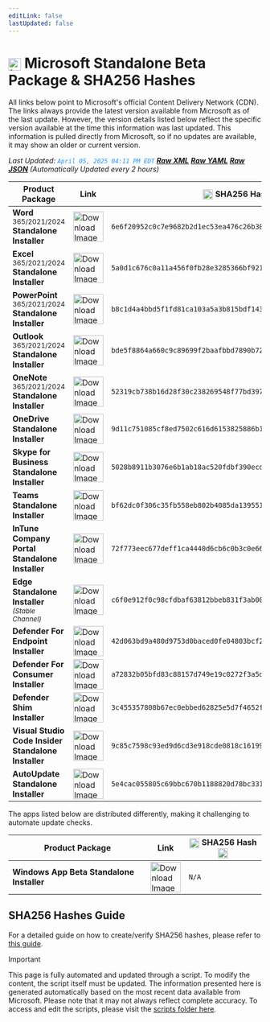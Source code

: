 ```yaml
---
editLink: false
lastUpdated: false
---
```

# <img src="/images/Microsoft_Logo_512px.png" alt="image" width="25" style="vertical-align: middle; display: inline-block;" /> Microsoft Standalone Beta Package & SHA256 Hashes

<span class="extra-small">All links below point to Microsoft's official Content Delivery Network (CDN).</span>
<span class="extra-small">The links always provide the latest version available from Microsoft as of the last update. However, the version details listed below reflect the specific version available at the time this information was last updated. This information is pulled directly from Microsoft, so if no updates are available, it may show an older or current version.</span>

<span class="extra-small">_Last Updated: <code style="color : dodgerblue">April 05, 2025 04:11 PM EDT</code> [**_Raw XML_**](https://github.com/cocopuff2u/MOFA/blob/main/latest_raw_files/macos_standalone_beta.xml) [**_Raw YAML_**](https://github.com/cocopuff2u/MOFA/blob/main/latest_raw_files/macos_standalone_beta.yaml) [**_Raw JSON_**](https://github.com/cocopuff2u/MOFA/blob/main/latest_raw_files/macos_standalone_beta.json)
 (Automatically Updated every 2 hours)_</span>

| **Product Package** | **Link** | **<img src="/images/sha-256.png" alt="image" width="20" style="vertical-align: middle; display: inline-block;" /> SHA256 Hash <img src="/images/sha-256.png" alt="image" width="20" style="vertical-align: middle; display: inline-block;" />** |
|----------------------|----------|------------------|
| **Word** <sup>365/2021/2024</sup> **Standalone Installer** | <a href="https://officecdnmac.microsoft.com/pr/4B2D7701-0A4F-49C8-B4CB-0C2D4043F51F/MacAutoupdate/Microsoft_Word_16.97.25040216_Updater.pkg"><img src="/images/MSWD_512x512x32.png" alt="Download Image" width="60"></a> | `6e6f20952c0c7e9682b2d1ec53ea476c26b30b9df3059ca51da8a6dd115fa58b` |
| **Excel** <sup>365/2021/2024</sup> **Standalone Installer** | <a href="https://officecdnmac.microsoft.com/pr/4B2D7701-0A4F-49C8-B4CB-0C2D4043F51F/MacAutoupdate/Microsoft_Excel_16.97.25040216_Updater.pkg"><img src="/images/XCEL_512x512x32.png" alt="Download Image" width="60"></a> | `5a0d1c676c0a11a456f0fb28e3285366bf9215454e337ac56fa218e4fe30d72e` |
| **PowerPoint** <sup>365/2021/2024</sup> **Standalone Installer** | <a href="https://officecdnmac.microsoft.com/pr/4B2D7701-0A4F-49C8-B4CB-0C2D4043F51F/MacAutoupdate/Microsoft_PowerPoint_16.97.25040216_Updater.pkg"><img src="/images/PPT3_512x512x32.png" alt="Download Image" width="60"></a> | `b8c1d4a4bbd5f1fd81ca103a5a3b815bdf14379e45ac3765262e2de1584e1391` |
| **Outlook** <sup>365/2021/2024</sup> **Standalone Installer**| <a href="https://officecdnmac.microsoft.com/pr/4B2D7701-0A4F-49C8-B4CB-0C2D4043F51F/MacAutoupdate/Microsoft_Outlook_16.97.25040216_Updater.pkg"><img src="/images/Outlook_512x512x32.png" alt="Download Image" width="60"></a> | `bde5f8864a660c9c89699f2baafbbd7890b722899e0ee1b8931c278fa01fbb50` |
| **OneNote** <sup>365/2021/2024</sup> **Standalone Installer** | <a href="https://officecdnmac.microsoft.com/pr/4B2D7701-0A4F-49C8-B4CB-0C2D4043F51F/MacAutoupdate/Microsoft_OneNote_16.97.25040216_Updater.pkg"><img src="/images/OneNote_512x512x32.png" alt="Download Image" width="60"></a> | `52319cb738b16d28f30c238269548f77bd397ec8318030cdbee578a1ba156be0` |
| **OneDrive Standalone Installer** | <a href="https://oneclient.sfx.ms/Mac/Installers/25.051.0317.0003/OneDrive.pkg"><img src="/images/OneDrive_512x512x32.png" alt="Download Image" width="60"></a> | `9d11c751085cf8ed7502c616d6153825886b1d0fcbcf9d230421e4d8e25b7eac` |
| **Skype for Business Standalone Installer** | <a href="https://officecdn.microsoft.com/pr/4B2D7701-0A4F-49C8-B4CB-0C2D4043F51F/MacAutoupdate/SkypeForBusinessUpdater-16.31.10.pkg"><img src="/images/skype_for_business.png" alt="Download Image" width="60"></a> | `5028b8911b3076e6b1ab18ac520fdbf390ecd7da8d57986e86b2c9351a93d175` |
| **Teams Standalone Installer** | <a href="https://statics.teams.cdn.office.net/production-osx/25086.2004.3546.6751/MicrosoftTeams.pkg"><img src="/images/teams_512x512x32.png" alt="Download Image" width="60"></a> | `bf62dc0f306c35fb558eb802b4085da139551f416c6130be1ad76e86582d5f57` |
| **InTune Company Portal Standalone Installer** | <a href="https://officecdnmac.microsoft.com/pr/4B2D7701-0A4F-49C8-B4CB-0C2D4043F51F/MacAutoupdate/CompanyPortal_5.2502.1-Upgrade.pkg"><img src="/images/companyportal.png" alt="Download Image" width="60"></a> | `72f773eec677deff1ca4440d6cb6c0b3c0e669c50c4966a56205c62e2f3f100b` |
| **Edge Standalone Installer** <sup>_(Stable Channel)_</sup> | <a href="https://officecdn-microsoft-com.akamaized.net/pr/03adf619-38c6-4249-95ff-4a01c0ffc962/MacAutoupdate/MicrosoftEdgeUpdate-134.0.3124.51.pkg"><img src="/images/edge_app.png" alt="Download Image" width="60"></a> | `c6f0e912f0c98cfdbaf63812bbeb831f3ab003c99c9de4882ddee75a0ce64559` |
| **Defender For Endpoint Installer** | <a href="https://officecdnmac.microsoft.com/pr/4B2D7701-0A4F-49C8-B4CB-0C2D4043F51F/MacAutoupdate/wdav-upgrade.pkg"><img src="/images/defender_512x512x32.png" alt="Download Image" width="60"></a> | `42d063bd9a480d9753d0baced0fe04803bcf2516faaab22f4343e2cc5f3a172b` |
| **Defender For Consumer Installer** | <a href="https://officecdnmac.microsoft.com/pr/4B2D7701-0A4F-49C8-B4CB-0C2D4043F51F/MacAutoupdate/Microsoft_Defender_101.25022.0003_Individuals_Installer.pkg"><img src="/images/defender_512x512x32.png" alt="Download Image" width="60"></a> | `a72832b05bfd83c88157d749e19c0272f3a5d11c0148a6dc648ba1d769e8b222` |
| **Defender Shim Installer** | <a href="https://officecdnmac.microsoft.com/pr/4B2D7701-0A4F-49C8-B4CB-0C2D4043F51F/MacAutoupdate/Microsoft_Defender_101.24080.0001_Individuals_Shim_Installer.pkg"><img src="/images/defender_512x512x32.png" alt="Download Image" width="60"></a> | `3c455357808b67ec0ebbed62825e5d7f4652f3f53a1d3d58510e82099981bb51` |
| **Visual Studio Code Insider Standalone Installer** | <a href="https://vscode.download.prss.microsoft.com/dbazure/download/insider/c7ea9f8f6c08db68cd63dabe8edfc8555904ee42/VSCode-darwin-universal.zip"><img src="/images/Code_512x512x32.png" alt="Download Image" width="60"></a> | `9c85c7598c93ed9d6cd3e918cde0818c1619971c2feb0d2f84eb7c7ab6042e57` |
| **AutoUpdate Standalone Installer** | <a href="https://officecdnmac.microsoft.com/pr/4B2D7701-0A4F-49C8-B4CB-0C2D4043F51F/MacAutoupdate/Microsoft_AutoUpdate_4.79.25033028_Updater.pkg"><img src="/images/autoupdate.png" alt="Download Image" width="60"></a> | `5e4cac055805c69bbc670b1188820d78bc33119bf66c2e81f2fe4c2710749b6c` |

<span class="extra-small">The apps listed below are distributed differently, making it challenging to automate update checks.</span>

| **Product Package** | **Link** | **<img src="/images/sha-256.png" alt="image" width="20" style="vertical-align: middle; display: inline-block;" /> SHA256 Hash <img src="/images/sha-256.png" alt="image" width="20" style="vertical-align: middle; display: inline-block;" />** |
|----------------------|----------|------------------|
| **Windows App Beta Standalone Installer** | <a href="https://install.appcenter.ms/orgs/rdmacios-k2vy/apps/microsoft-remote-desktop-for-mac/distribution_groups/all-users-of-microsoft-remote-desktop-for-mac"><img src="/images/windowsapp.png" alt="Download Image" width="60"></a> | `N/A` |

## SHA256 Hashes Guide

For a detailed guide on how to create/verify SHA256 hashes, please refer to [this guide](/guides/how_to_sha256).

> [!IMPORTANT]
> This page is fully automated and updated through a script. To modify the content, the script itself must be updated. The information presented here is generated automatically based on the most recent data available from Microsoft. Please note that it may not always reflect complete accuracy. To access and edit the scripts, please visit the [scripts folder here](https://github.com/cocopuff2u/MOFA_WEBSITE/tree/main/update_readme_scripts).
